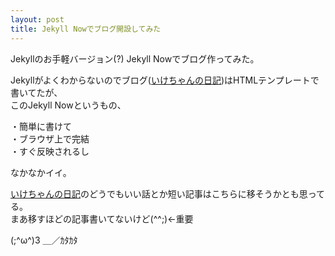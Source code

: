 ```yaml
---
layout: post
title: Jekyll Nowでブログ開設してみた
---
```


Jekyllのお手軽バージョン(?) Jekyll Nowでブログ作ってみた。
 
Jekyllがよくわからないのでブログ([いけちゃんの日記](http://ikechannel.tk/blog))はHTMLテンプレートで書いてたが、  
このJekyll Nowというもの、
 
・簡単に書けて  
・ブラウザ上で完結  
・すぐ反映されるし    
 
なかなかイイ。
 
[いけちゃんの日記](http://ikechannel.tk/blog)のどうでもいい話とか短い記事はこちらに移そうかとも思ってる。  
まあ移すほどの記事書いてないけど(^^;)←重要

(;^ω^)3 ＿／ｶﾀｶﾀ
